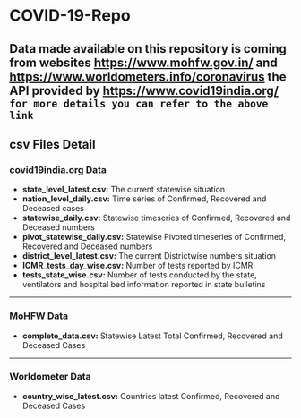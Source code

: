 # COVID-19-Repo
Data made available on this repository is coming from websites https://www.mohfw.gov.in/ and https://www.worldometers.info/coronavirus the API provided by https://www.covid19india.org/
```for more details you can refer to the above link```
---
## csv Files Detail

### covid19india.org Data

- **state_level_latest.csv:** The current statewise situation
- **nation_level_daily.csv:** Time series of Confirmed, Recovered and Deceased cases
- **statewise_daily.csv:** Statewise timeseries of Confirmed, Recovered  and Deceased numbers
- **pivot_statewise_daily.csv:** Statewise Pivoted timeseries of Confirmed, Recovered and Deceased numbers
- **district_level_latest.csv:** The current Districtwise numbers situation
- **ICMR_tests_day_wise.csv:** Number of tests reported by ICMR
- **tests_state_wise.csv:** Number of tests conducted by the state, ventilators and hospital bed information reported in state bulletins
---
### MoHFW Data
- **complete_data.csv:** Statewise Latest Total Confirmed, Recovered and Deceased Cases
---
### Worldometer Data
- **country_wise_latest.csv:** Countries latest Confirmed, Recovered and Deceased Cases
